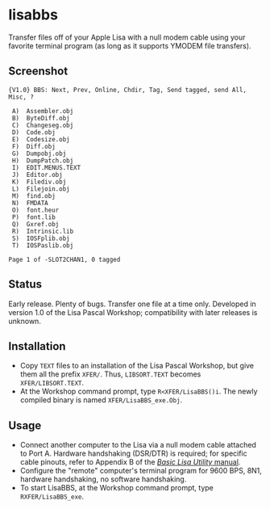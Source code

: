 # lisabbs

Transfer files off of your Apple Lisa with a null modem cable using your
favorite terminal program (as long as it supports YMODEM file transfers).

## Screenshot

```
{V1.0} BBS: Next, Prev, Online, Chdir, Tag, Send tagged, send All, Misc, ?

 A)  Assembler.obj
 B)  ByteDiff.obj
 C)  Changeseg.obj
 D)  Code.obj
 E)  Codesize.obj
 F)  Diff.obj
 G)  Dumpobj.obj
 H)  DumpPatch.obj
 I)  EDIT.MENUS.TEXT
 J)  Editor.obj
 K)  Filediv.obj
 L)  Filejoin.obj
 M)  find.obj
 N)  FMDATA
 O)  font.heur
 P)  font.lib
 Q)  Gxref.obj
 R)  Intrinsic.lib
 S)  IOSFplib.obj
 T)  IOSPaslib.obj

Page 1 of -SLOT2CHAN1, 0 tagged
```

## Status

Early release. Plenty of bugs. Transfer one file at a time only. Developed in
version 1.0 of the Lisa Pascal Workshop; compatibility with later releases
is unknown.

## Installation

* Copy `TEXT` files to an installation of the Lisa Pascal Workshop, but give
  them all the prefix `XFER/`. Thus, `LIBSORT.TEXT` becomes `XFER/LIBSORT.TEXT`.
* At the Workshop command prompt, type `R<XFER/LisaBBS()i`. The newly compiled
  binary is named `XFER/LisaBBS_exe.Obj`.

## Usage

* Connect another computer to the Lisa via a null modem cable attached to
  Port A. Hardware handshaking (DSR/DTR) is required; for specific cable
  pinouts, refer to Appendix B of the
  [_Basic Lisa Utility_ manual](http://sigmasevensystems.com/blumanual.html).
* Configure the "remote" computer's terminal program for 9600 BPS, 8N1,
  hardware handshaking, no software handshaking.
* To start LisaBBS, at the Workshop command prompt, type `RXFER/LisaBBS_exe`.
